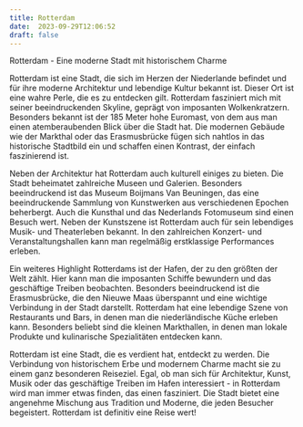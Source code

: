 ```yaml
---
title: Rotterdam
date:  2023-09-29T12:06:52
draft: false
---
```


Rotterdam - Eine moderne Stadt mit historischem Charme

Rotterdam ist eine Stadt, die sich im Herzen der Niederlande befindet und für ihre moderne Architektur und lebendige Kultur bekannt ist. Dieser Ort ist eine wahre Perle, die es zu entdecken gilt. Rotterdam fasziniert mich mit seiner beeindruckenden Skyline, geprägt von imposanten Wolkenkratzern. Besonders bekannt ist der 185 Meter hohe Euromast, von dem aus man einen atemberaubenden Blick über die Stadt hat. Die modernen Gebäude wie der Markthal oder das Erasmusbrücke fügen sich nahtlos in das historische Stadtbild ein und schaffen einen Kontrast, der einfach faszinierend ist.

Neben der Architektur hat Rotterdam auch kulturell einiges zu bieten. Die Stadt beheimatet zahlreiche Museen und Galerien. Besonders beeindruckend ist das Museum Boijmans Van Beuningen, das eine beeindruckende Sammlung von Kunstwerken aus verschiedenen Epochen beherbergt. Auch die Kunsthal und das Nederlands Fotomuseum sind einen Besuch wert. Neben der Kunstszene ist Rotterdam auch für sein lebendiges Musik- und Theaterleben bekannt. In den zahlreichen Konzert- und Veranstaltungshallen kann man regelmäßig erstklassige Performances erleben.

Ein weiteres Highlight Rotterdams ist der Hafen, der zu den größten der Welt zählt. Hier kann man die imposanten Schiffe bewundern und das geschäftige Treiben beobachten. Besonders beeindruckend ist die Erasmusbrücke, die den Nieuwe Maas überspannt und eine wichtige Verbindung in der Stadt darstellt. Rotterdam hat eine lebendige Szene von Restaurants und Bars, in denen man die niederländische Küche erleben kann. Besonders beliebt sind die kleinen Markthallen, in denen man lokale Produkte und kulinarische Spezialitäten entdecken kann.

Rotterdam ist eine Stadt, die es verdient hat, entdeckt zu werden. Die Verbindung von historischem Erbe und modernem Charme macht sie zu einem ganz besonderen Reiseziel. Egal, ob man sich für Architektur, Kunst, Musik oder das geschäftige Treiben im Hafen interessiert - in Rotterdam wird man immer etwas finden, das einen fasziniert. Die Stadt bietet eine angenehme Mischung aus Tradition und Moderne, die jeden Besucher begeistert. Rotterdam ist definitiv eine Reise wert!